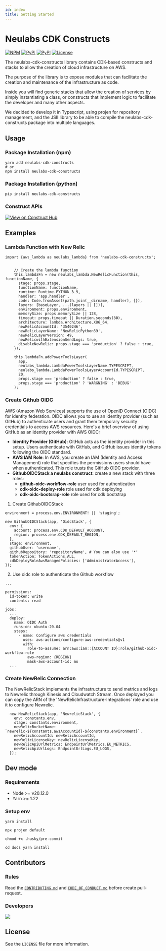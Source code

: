 ```yaml
---
id: index
title: Getting Started
---
```


# Neulabs CDK Constructs

[![NPM](https://img.shields.io/npm/v/neulabs-cdk-constructs?color=blue&label=npm+cdk)](https://www.npmjs.com/package/neulabs-cdk-constructs)
[![PyPI](https://img.shields.io/pypi/v/neulabs-cdk-constructs?color=blue&label=pypi+cdk)](https://pypi.org/project/neulabs-cdk-constructs/)
[![PyPI](https://img.shields.io/github/last-commit/neulabscom/neulabs-cdk-constructs/main)](https://github.com/neulabscom/neulabs-cdk-constructs/commits/main)
[![License](https://img.shields.io/badge/license-Apache--2.0-blue)](https://github.com/neulabscom/neulabs-cdk-constructs/blob/main/LICENSE)


The neulabs-cdk-constructs library contains CDK-based constructs and stacks to allow the creation of cloud infrastructure on AWS.

The purpose of the library is to expose modules that can facilitate the creation and maintenance of the infrastructure as code.

Inside you will find generic stacks that allow the creation of services by simply instantiating a class, or constructs that implement logic to facilitate the developer and many other aspects.

We decided to develop it in Typescript, using projen for repository management, and the JSII library to be able to compile the neulabs-cdk-constructs package into multiple languages.
## Usage

### Package Installation (npm)

```
yarn add neulabs-cdk-constructs
# or
npm install neulabs-cdk-constructs
```

### Package Installation (python)
```
pip install neulabs-cdk-constructs
```

### Construct APIs

[![View on Construct Hub](https://constructs.dev/badge?package=neulabs-cdk-constructs)](https://constructs.dev/packages/neulabs-cdk-constructs)

## Examples

### Lambda Function with New Relic

```
import {aws_lambda as neulabs_lambda} from 'neulabs-cdk-constructs';


    // Create the lambda function
    this.lambdaFn = new neulabs_lambda.NewRelicFunction(this, functionName, {
      stage: props.stage,
      functionName: functionName,
      runtime: Runtime.PYTHON_3_9,
      handler: 'app.handler',
      code: Code.fromAsset(path.join(__dirname, handler), {}),
      layers: [baseLayer, ...(layers || [])],
      environment: props.environment,
      memorySize: props.memorySize || 128,
      timeout: props.timeout || Duration.seconds(30),
      architecture: lambda.Architecture.X86_64,
      newRelicAccountId: '3540246',
      newRelicLayerName: 'NewRelicPython39',
      newRelicLayerVersion: 49,
      newRelicwithExtensionSendLogs: true,
      disableNewRelic: props.stage === 'production' ? false : true,
    });

    this.lambdaFn.addPowerToolsLayer(
      app,
      neulabs_lambda.LambdaPowerToolsLayerName.TYPESCRIPT,
      neulabs_lambda.LambdaPowerToolsLayerAccountId.TYPESCRIPT,
      20,
      props.stage === 'production' ? false : true,
      props.stage === 'production' ? 'WARGNING' : 'DEBUG'
    );
```

### Create Github OIDC

AWS (Amazon Web Services) supports the use of OpenID Connect (OIDC) for identity federation. OIDC allows you to use an identity provider (such as GitHub) to authenticate users and grant them temporary security credentials to access AWS resources. Here's a brief overview of using GitHub as an identity provider with AWS OIDC:

- **Identity Provider (GitHub)**: GitHub acts as the identity provider in this setup. Users authenticate with GitHub, and GitHub issues identity tokens following the OIDC standard.
- **AWS IAM Role**: In AWS, you create an IAM (Identity and Access Management) role that specifies the permissions users should have when authenticated. This role trusts the GitHub OIDC provider. 
- **GithubOIDCStack a neulabs construct**: create a new stack with three roles:
  - **github-oidc-workflow-role** user used for authentication 
  - **cdk-oidc-deploy-role** role used for cdk deploying
  - **cdk-oidc-bootsrap-role** role used for cdk bootstrap

1. Create GithubOIDCStack
```
environment = process.env.ENVIRONMENT! || 'staging';

new GithubOIDCStack(app, 'OidcStack', {
  env: {
    account: process.env.CDK_DEFAULT_ACCOUNT,
    region: process.env.CDK_DEFAULT_REGION,
  },
  stage: environment,
  githubUser: 'username',
  githubRepository: 'repositoryName', # You can also use '*'
  tokenAction: TokenActions.ALL,
  cdkDeployRoleAwsManagedPolicies: ['AdministratorAccess'],
});
```

2. Use oidc role to authenticate the Github workflow
```
...

permissions:
  id-token: write
  contents: read

jobs:
  ...
  deploy:
    name: OIDC Auth
    runs-on: ubuntu-20.04
    steps:
      - name: Configure aws credentials
        uses: aws-actions/configure-aws-credentials@v1
        with:
          role-to-assume: arn:aws:iam::{ACCOUNT ID}:role/github-oidc-workflow-role
          aws-region: {REGION}
          mask-aws-account-id: no
  ...
```


### Create NewRelic Connection

The NewRelicStack implements the infrastructure to send metrics and logs to Newrelic through Kinesis and Cloudwatch Stream.
Once deployed you can copy the ARN of the 'NewRelicInfrastructure-Integrations' role and use it to configure Newrelic.

```
  new NewRelicStack(app, 'NewrelicStack', {
    env: constants.env,
    stage: constants.environment,
    newRelicBucketName: `newrelic-${constants.awsAccountId}-${constants.environment}`,
    newRelicAccountId: newRelicAccountId,
    newRelicLicenseKey: newRelicLicenseKey,
    newRelicApiUrlMetrics: EndpointUrlMetrics.EU_METRICS,
    newRelicApiUrlLogs: EndpointUrlLogs.EU_LOGS,
  });
```


## Dev mode

### Requirements

- Node >= v20.12.0
- Yarn >= 1.22

### Setup env

```
yarn install

npx projen default

chmod +x .husky/pre-commit

cd docs yarn install
```

## Contributors

### Rules

Read the [`CONTRIBUTING.md`](https://github.com/neulabscom/neulabs-cdk-constructs/blob/main/CONTRIBUTING.md) and [`CODE_OF_CONDUCT.md`](https://github.com/neulabscom/neulabs-cdk-constructs/blob/main/CODE_OF_CONDUCT.md) before create pull-request.

### Developers

<a href="https://github.com/neulabscom/neulabs-cdk-constructs/graphs/contributors"> <img src="https://contrib.rocks/image?repo=neulabscom/neulabs-cdk-constructs" /> </a>

## License

See the `LICENSE` file for more information.
